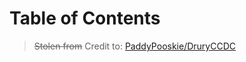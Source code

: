 # Table of Contents
> ~~Stolen from~~ Credit to: [PaddyPooskie/DruryCCDC](https://github.com/PaddyPooskie/DruryCCDC)

